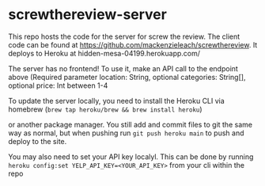 # screwthereview-server

This repo hosts the code for the server for screw the review. The client code can be found at https://github.com/mackenzieleach/screwthereview. It deploys to Heroku at hidden-mesa-04199.herokuapp.com/

The server has no frontend! To use it, make an API call to the endpoint above (Required parameter location: String, optional categories: String[], optional price: Int between 1-4

To update the server locally, you need to install the Heroku CLI via homebrew (`brew tap heroku/brew && brew install heroku`)

or another package manager. You still add and commit files to git the same way 
as normal, but when pushing run `git push heroku main` to push and deploy to the site. 

You may also need to set your API key localyl. This can be done by running 
`heroku config:set YELP_API_KEY=<YOUR_API_KEY>`
from your cli within the repo
